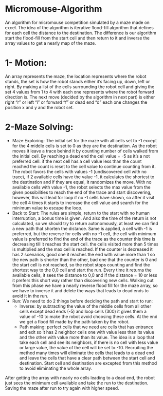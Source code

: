 # Micromouse-Algorithm
An algorithm for micromouse competition simulated by a maze made on excel.
The idea of the algorithm is iterative flood-fill algorithm that defines for each cell the distance to the destination. The difference is our algorithm start the flood-fill from the start cell and then return to it and inverse the array values to get a nearly map of the maze. 
# 1- Motion:
An array represents the maze, the location represents where the robot stands, the set is how the robot stands either it’s facing up, down, left or right. By making a list of the cells surrounding the robot cell and giving the set 4 values from 1 to 4 with each one represents where the robot forward direction is. The next move (decided by the algorithm in next part) is either right “r” or left “l” or forward “f” or dead end “d” each one changes the position x and y and the robot set.
# 2-Maze Solving:
- Maze Exploring:
The initial set for the maze with all cells set to -1 except for the 4 middle cells is set to 0 as they are the destination. As the robot moves it leave a trace behind it by counting number of cells walked from the initial cell. 
By reaching a dead end the cell value = -5 as it’s a not preferred cell. if the next cell has a cell value less than the count reached the count is reset to the cell value to continue counting from it. 
The robot favors the cells with values -1 (undiscovered cell with no trace), if 2 available cells have the value -1, it calculates the shortest to the destination and if they are equal, it randomizes the move. With no available cells with value -1, the robot selects the max value from the given possibilities to reach the end of the trace and start discovering, however, this will lead for loop if no -1 cells have shown, so after it visit the cell 4 times it starts to increase the cell value and search for the minimum value to escape the loop. 
- Back to Start:
The rules are simple, return to the start with no human interruption, a bonus time is given. And also the time of the return is not calculated, so we should try to return autonomously, at least we can find a new path that shorten the distance. 
Same is applied, a cell with -1 is preferred, but the reverse for cells with no -1 cell, the cell with minimum value is preferred to find the end of the trace as the counter this time is decreasing till it reaches the start cell. the cells visited more than 5 times is multiplied and the max cell is reached. 
If the counter is decreased it has 2 scenarios, good one it reaches the end with value more than 1 so the new path is shorter than the other, bad one that the counter is 0 and the start cell is not reached, so the robot stops counting and find the shortest way to the 0,0 cell and start the run. 
Every time it returns the available cells, it sees the distance to 0,0 and if the distance = 10 or less it prefers this short way rather than discovering new cells.
Walking out from this phase we have a nearly reverse flood fill for the maze array, so we have to inverse it and delete the ways that leads to dead ends to avoid it in the run.
- Run:
	We need to do 2 things before deciding the path and start to run:
	- Inverse: by subtracting the value of the middle cells from all other cells except dead ends (-5) and loop cells (300) it gives them a value of -10 to make the robot avoid choosing these cells. At the end we get a flood fill made by the path taken by the robot.
	- Path making: perfect cells that we need are cells that has entrance and exit so it has 2 neighbor cells one with value less than its value and the other with value more than its value. The idea is a loop that take each cell and see its neighbors, if there is no cell with less value or large value, the value of the cell will be set to -10. Recruiting the method many times will eliminate the cells that leads to a dead end and leave the cells that have a clear path between the start cell and destination. Start cell and destination are excepted from this method to avoid eliminating the whole array. 

After getting the array with nearly no cells leading to a dead end, the robot just sees the minimum cell available and take the run to the destination. Saving the maze after run to try again with higher speed. 

